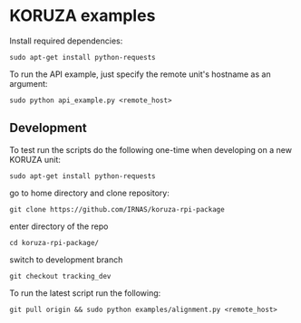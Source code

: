 # KORUZA examples

Install required dependencies:
```
sudo apt-get install python-requests
```

To run the API example, just specify the remote unit's hostname as an argument:
```
sudo python api_example.py <remote_host>
```

## Development
To test run the scripts do the following one-time when developing on a new KORUZA unit:
```
sudo apt-get install python-requests
```
go to home directory and clone repository:

```
git clone https://github.com/IRNAS/koruza-rpi-package
```
enter directory of the repo
```
cd koruza-rpi-package/
```
switch to development branch
```
git checkout tracking_dev
```

To run the latest script run the following:
```
git pull origin && sudo python examples/alignment.py <remote_host>
```
